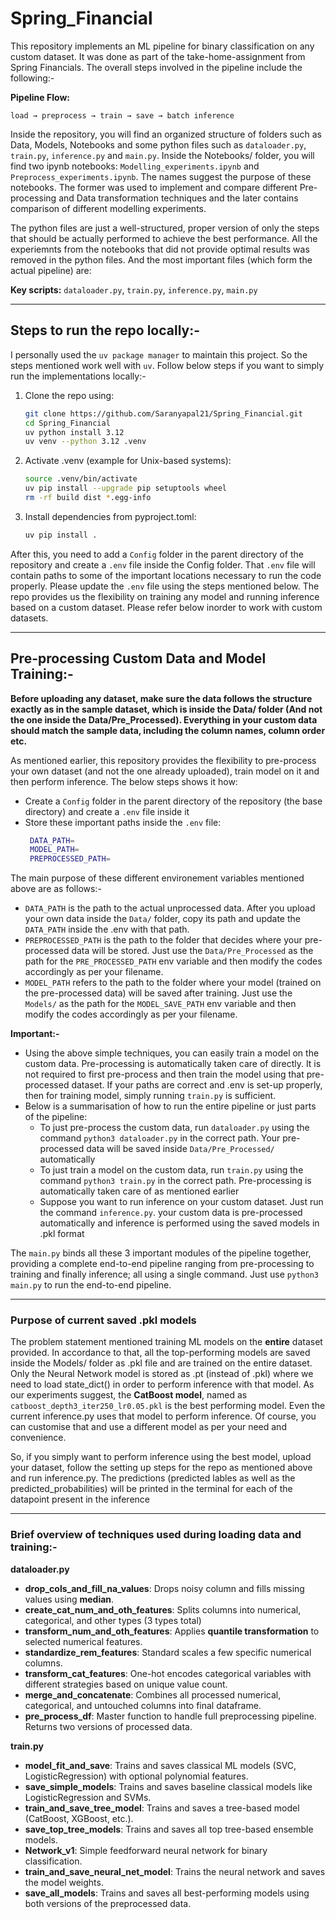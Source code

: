 # Spring_Financial

This repository implements an ML pipeline for binary classification on any custom dataset. It was done as part of the take-home-assignment from Spring Financials. The overall steps involved in
the pipeline include the following:-

**Pipeline Flow:**
```
load → preprocess → train → save → batch inference
```

Inside the repository, you will find an organized structure of folders such as Data, Models, Notebooks and some python files such as `dataloader.py`, `train.py`, `inference.py` and `main.py`.
Inside the Notebooks/ folder, you will find two ipynb notebooks: `Modelling_experiments.ipynb` and `Preprocess_experiments.ipynb`. The names suggest the purpose of these notebooks. The former
was used to implement and compare different Pre-processing and Data transformation techniques and the later contains comparison of different modelling experiments. 

The python files are just a well-structured, proper version of only the steps that should be actually performed to achieve the best performance. All the experiemnts from the notebooks that did not provide
optimal results was removed in the python files. And the most important files (which form the actual pipeline) are:

**Key scripts:** `dataloader.py`, `train.py`, `inference.py`, `main.py`

---


## Steps to run the repo locally:-
I personally used the `uv package manager` to maintain this project. So the steps mentioned work well with `uv`. Follow below steps if you want to simply run the implementations locally:-
1. Clone the repo using:  
   ```bash
   git clone https://github.com/Saranyapal21/Spring_Financial.git
   cd Spring_Financial
   uv python install 3.12
   uv venv --python 3.12 .venv
2. Activate .venv (example for Unix-based systems):
   ```bash
   source .venv/bin/activate
   uv pip install --upgrade pip setuptools wheel
   rm -rf build dist *.egg-info
3. Install dependencies from pyproject.toml:
   ```bash
   uv pip install .

After this, you need to add a `Config` folder in the parent directory of the repository and create a `.env` file inside the Config folder. That `.env` file will contain paths to 
some of the important locations necessary to run the code properly. Please update the `.env` file using the steps mentioned below. The repo provides us the flexibility on training any model 
and running inference based on a custom dataset. Please refer below inorder to work with custom datasets.

---

## Pre-processing Custom Data and Model Training:-

**Before uploading any dataset, make sure the data follows the structure exactly as in the sample dataset, which is inside the Data/ folder (And not the one inside the Data/Pre_Processed).
Everything in your custom data should match the sample data, including the column names, column order etc.**

As mentioned earlier, this repository provides the flexibility to pre-process your own dataset (and not the one already uploaded), train model on it and then perform inference. The below steps 
shows it how:
- Create a `Config` folder in the parent directory of the repository (the base directory) and create a `.env` file inside it
- Store these important paths inside the `.env` file:
  ```Bash
   DATA_PATH=
   MODEL_PATH=
   PREPROCESSED_PATH=

The main purpose of these different environement variables mentioned above are as follows:- 
- `DATA_PATH` is the path to the actual unprocessed data. After you upload your own data inside the `Data/` folder, copy its path and update the `DATA_PATH` inside the .env with that path.
- `PREPROCESSED_PATH` is the path to the folder that decides where your pre-processed data will be stored. Just use the `Data/Pre_Processed` as the path for the `PRE_PROCESSED_PATH` env variable and then modify the codes accordingly as per your filename.
-  `MODEL_PATH` refers to the path to the folder where your model (trained on the pre-processed data) will be saved after training. Just use the `Models/` as the path for the `MODEL_SAVE_PATH` env variable and then modify the codes accordingly as per your filename.

**Important:-**
- Using the above simple techniques, you can easily train a model on the custom data. Pre-processing is automatically taken care of directly. It is not required to first pre-process and then
train the model using that pre-processed dataset. If your paths are correct and .env is set-up properly, then for training model, simply running `train.py` is sufficient.
- Below is a summarisation of how to run the entire pipeline or just parts of the pipeline:
  - To just pre-process the custom data, run `dataloader.py` using the command `python3 dataloader.py` in the correct path. Your pre-processed data will be saved inside `Data/Pre_Processed/` automatically
  - To just train a model on the custom data, run `train.py` using the command `python3 train.py` in the correct path. Pre-processing is automatically taken care of as mentioned earlier
  - Suppose you want to run inference on your custom dataset. Just run the command `inference.py`. your custom data is pre-processed automatically and inference is performed using the saved
  models in .pkl format

The `main.py` binds all these 3 important modules of the pipeline together, providing a complete end-to-end pipeline ranging from pre-processing to training and finally inference; all using a
single command. Just use `python3 main.py` to run the end-to-end pipeline.


---

### Purpose of current saved .pkl models

The problem statement mentioned training ML models on the **entire** dataset provided. In accordance to that, all the top-performing models are saved inside the Models/ folder as .pkl file and are trained on the entire dataset.
Only the Neural Network model is stored as .pt (instead of .pkl) where we need to load state_dict() in order to perform inference with that model. As our experiments suggest, the **CatBoost model**, named as
`catboost_depth3_iter250_lr0.05.pkl` is the best performing model. Even the current inference.py uses that model to perform inference. Of course, you can customise that and use a different 
model as per your need and convenience.


So, if you simply want to perform inference using the best model, upload your dataset, follow the setting up steps for the repo as mentioned above and run inference.py. The predictions 
(predicted lables as well as the predicted_probabilities) will be printed in the terminal for each of the datapoint present in the inference


---

### Brief overview of techniques used during loading data and training:-

**dataloader.py**

   - **drop_cols_and_fill_na_values**: Drops noisy column and fills missing values using **median**.
   - **create_cat_num_and_oth_features**: Splits columns into numerical, categorical, and other types (3 types total)
   - **transform_num_and_oth_features**: Applies **quantile transformation** to selected numerical features.
   - **standardize_rem_features**: Standard scales a few specific numerical columns.
   - **transform_cat_features**: One-hot encodes categorical variables with different strategies based on unique value count.
   - **merge_and_concatenate**: Combines all processed numerical, categorical, and untouched columns into final dataframe.
   - **pre_process_df**: Master function to handle full preprocessing pipeline. Returns two versions of processed data.


**train.py**

   - **model_fit_and_save**: Trains and saves classical ML models (SVC, LogisticRegression) with optional polynomial features.
   - **save_simple_models**: Trains and saves baseline classical models like LogisticRegression and SVMs.
   - **train_and_save_tree_model**: Trains and saves a tree-based model (CatBoost, XGBoost, etc.).
   - **save_top_tree_models**: Trains and saves all top tree-based ensemble models.
   - **Network_v1**: Simple feedforward neural network for binary classification.
   - **train_and_save_neural_net_model**: Trains the neural network and saves the model weights.
   - **save_all_models**: Trains and saves all best-performing models using both versions of the preprocessed data.
